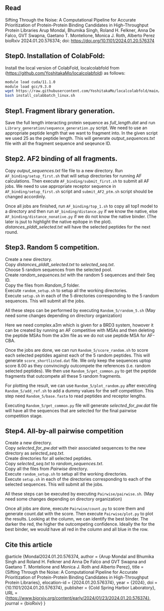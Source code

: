 Read
-----

Sifting Through the Noise: A Computational Pipeline for Accurate Prioritization of Protein-Protein Binding Candidates in High-Throughput Protein Libraries
Arup Mondal, Bhumika Singh, Roland H. Felkner, Anna De Falco, GVT Swapna, Gaetano T. Montelione, Monica J. Roth, Alberto Perez
bioRxiv 2024.01.20.576374; doi: https://doi.org/10.1101/2024.01.20.576374

Step0. Installation of ColabFold:
---------------------------------

Install the local version of ColabFold, localcolabfold from (https://github.com/YoshitakaMo/localcolabfold) as follows:
``` bash
module load cuda/11.1.0
module load gcc/9.3.0
wget https://raw.githubusercontent.com/YoshitakaMo/localcolabfold/main/install_colabbatch_linux.sh
bash install_colabbatch_linux.sh
```
Step1. Fragment library generation.
-----------------------------------

Save the full length interacting protein sequence as *full_length.dat* and run ```Library_generation/sequence_generation.py``` script. We need to use an appropriate peptide length that we want to fragment into. In the given script we used 25 as the peptide length. This will generate *output_sequences.txt* file with all the fragment sequence and seqeunce ID.

Step2. AF2 binding of all fragments.
-----------------------------------

Copy *output_sequences.txt* file file to a new directory. Run ```AF_binding/setup_first.sh``` that will setup directories for running AF calculations. Then execute ```AF_binding/submit_first.sh``` to submit all AF jobs. We need to use appropriate receptor sequence in ```AF_binding/setup_first.sh``` script and ```submit_AF2_ptm.sh``` script should be changed accordinly. 

Once all jobs are finished, run ```AF_binding/top_1.sh``` to copy all top1 model to a directory and then run ```AF_binding/distance.py``` if we know the native, else ```AF_binding/distance_nonative.py``` if we do not know the native binder. (The later is jsut to highlight the native epitope in the plot).<br>
*distances_plddt_selected.txt* will have the selected peptides for the next round.

Step3. Random 5 competition.
-----------------------------

Create a new directory.<br>
Copy *distances_plddt_selected.txt* to *selected_seq.txt*. <br>
Choose 5 random sequences from the selected pool. <br>
Create *random_sequences.txt* with the random 5 sequences and their Seq ID. <br>
Copy the files from *Random_5* folder. <br>
Execute ```random_setup.sh``` to setup all the working directories.<br>
Execute ```setup.sh``` in each of the 5 directories corresponding to the 5 random sequences. This will submit all the jobs.<br>

All these steps can be performed by executing ```Random_5/random_5.sh``` (May need some changes depending on directory organization)

Here we need complex.a3m which is given for a BRD3 system, howover it can be created by running an AF competitive with MSAs and then deleting the peptide MSAs from the a3m file as we do not use peptide MSA for AF-CBA. 

Once the jobs are done, we can run ```Random_5/score_random.sh``` to score each selected peptides against each of the 5 random peptides. This will generate ```score_shortlisted.dat``` file. We only keep the sequences uptop score 8.00 as they convincingly outcompete the references (i.e. random selected peptides). We then use ```Random_5/get_common.py``` to get the peptide fragments that outcompete all these 5 random fragments.

For plotting the result, we can use ```Random_5/plot_random.py``` after executing ```Random_5/add_ref.sh``` to add a dummy values for the self competition. This step need ```Random_5/base.fasta``` to read peptides and receptor lengths. 

Executing ```Random_5/get_common.py``` file will generate *selected_for_pw.dat* file will have all the sequences that are selected for the final pairwise competition stage.

Step4. All-by-all pairwise competition
--------------------------------------

Create  a new directory. <br>
Copy *selected_for_pw.dat* with their associated sequences to the new directory as *selected_seq.txt*. <br>
Create directories for all selected peptides. <br>
Copy *selected_seq.txt* to *random_sequences.txt*. <br>
Copy all the files from *Pairwise* directory. <br>
Execute ```random_setup.sh``` to setup all the working directories. <br>
Execute ```setup.sh``` in each of the directories corresponding to each of the selected sequences. This will submit all the jobs.

All these steps can be executed by executing ```Pairwise/pairwise.sh```. (May need some changes depending on directory organization)

Once all jobs are done, execute ```Pairwise/count.py``` to score them and generate count.dat with the score. Then execute ```Pairwise/plot.py``` to plot the results. Looking at the column, we can identify the best binder. The darker the red, the higher the outcompeting confidence. Ideally the for the best binder, we would have all red in the column and all blue in the row. 

Cite this article
-----------------
@article {Mondal2024.01.20.576374,
	author = {Arup Mondal and Bhumika Singh and Roland H. Felkner and Anna De Falco and GVT Swapna and Gaetano T. Montelione and Monica J. Roth and Alberto Perez},
	title = {Sifting Through the Noise: A Computational Pipeline for Accurate Prioritization of Protein-Protein Binding Candidates in High-Throughput Protein Libraries},
	elocation-id = {2024.01.20.576374},
	year = {2024},
	doi = {10.1101/2024.01.20.576374},
        publisher = {Cold Spring Harbor Laboratory},
        URL = {https://www.biorxiv.org/content/early/2024/01/23/2024.01.20.576374},
        journal = {bioRxiv}
}
